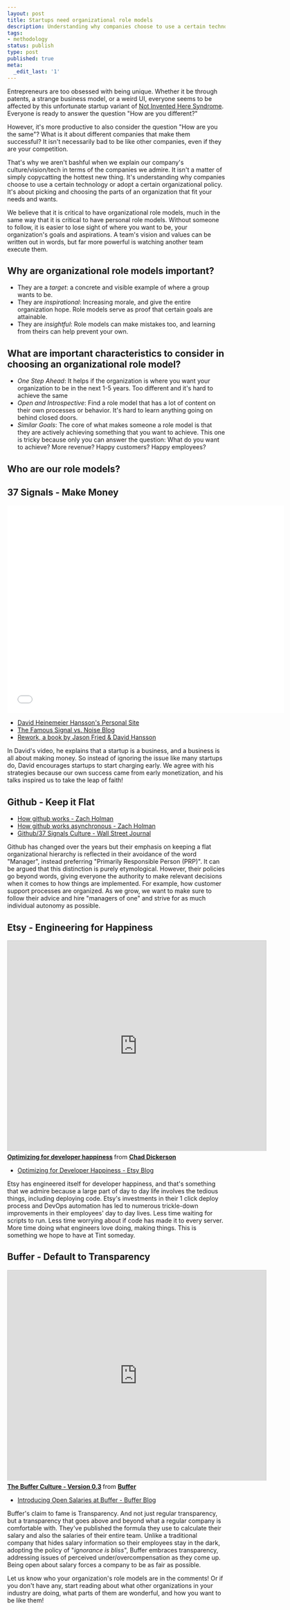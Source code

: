 ```yaml
---
layout: post
title: Startups need organizational role models
description: Understanding why companies choose to use a certain technology or adopt a certain organizational policy.
tags:
- methodology
status: publish
type: post
published: true
meta:
  _edit_last: '1'
---
```


Entrepreneurs are too obsessed with being unique. Whether it be through patents, a strange business model, or a weird UI, everyone seems to be affected by this unfortunate startup variant of [Not Invented Here Syndrome](http://en.wikipedia.org/wiki/Not_invented_here). Everyone is ready to answer the question "How are you different?" 

However, it's more productive to also consider the question "How are you the same"? What is it about different companies that make them successful? It isn't necessarily bad to be like other companies, even if they are your competition.

That's why we aren't bashful when we explain our company's culture/vision/tech in terms of the companies we admire. It isn't a matter of simply copycatting the hottest new thing. It's understanding why companies choose to use a certain technology or adopt a certain organizational policy. It's about picking and choosing the parts of an organization that fit your needs and wants.

We believe that it is critical to have organizational role models, much in the same way that it is critical to have personal role models. Without someone to follow, it is easier to lose sight of where you want to be, your organization's goals and aspirations. A team's vision and values can be written out in words, but far more powerful is watching another team execute them.

## Why are organizational role models important?

* They are a *target*: a concrete and visible example of where a group wants to be.
* They are *inspirational*: Increasing morale, and give the entire organization hope. Role models serve as proof that certain goals are attainable.
* They are *insightful*: Role models can make mistakes too, and learning from theirs can help prevent your own.

## What are important characteristics to consider in choosing an organizational role model?

* *One Step Ahead*: It helps if the organization is where you want your organization to be in the next 1-5 years. Too different and it's hard to achieve the same 
* *Open and Introspective*: Find a role model that has a lot of content on their own processes or behavior. It's hard to learn anything going on behind closed doors.
* *Similar Goals*: The core of what makes someone a role model is that they are actively achieving something that you want to achieve. This one is tricky because only you can answer the question: What do you want to achieve? More revenue? Happy customers? Happy employees?

## Who are our role models?

## 37 Signals - Make Money

<iframe width="640" height="480" src="//www.youtube.com/embed/0CDXJ6bMkMY?rel=0" frameborder="0" allowfullscreen></iframe>

- [David Heinemeier Hansson's Personal Site](http://david.heinemeierhansson.com/)
- [The Famous Signal vs. Noise Blog](http://37signals.com/svn)
- [Rework, a book by Jason Fried & David Hansson](http://37signals.com/rework/)

In David's video, he explains that a startup is a business, and a business is all about making money. So instead of ignoring the issue like many startups do, David encourages startups to start charging early. We agree with his strategies because our own success came from early monetization, and his talks inspired us to take the leap of faith!

## Github - Keep it Flat

<script async class="speakerdeck-embed" data-id="3b9d21b02f83013193f63a251344e3e5" data-ratio="1.77777777777778" src="//speakerdeck.com/assets/embed.js"></script>

- [How github works - Zach Holman](http://zachholman.com/posts/how-github-works/)
- [How github works asynchronous - Zach Holman](http://zachholman.com/posts/how-github-works-asynchronous/)
- [Github/37 Signals Culture - Wall Street Journal](http://online.wsj.com/news/articles/SB10001424127887323420604578652051466314748)

Github has changed over the years but their emphasis on keeping a flat organizational hierarchy is reflected in their avoidance of the word "Manager", instead preferring "Primarily Responsible Person (PRP)". It can be argued that this distinction is purely etymological. However, their policies go beyond words, giving everyone the authority to make relevant decisions when it comes to how things are implemented. For example, how customer support processes are organized. As we grow, we want to make sure to follow their advice and hire "managers of one" and strive for as much individual autonomy as possible.


## Etsy - Engineering for Happiness

<iframe src="http://www.slideshare.net/slideshow/embed_code/8052220" width="597" height="486" frameborder="0" marginwidth="0" marginheight="0" scrolling="no" style="border:1px solid #CCC;border-width:1px 1px 0;margin-bottom:5px" allowfullscreen> </iframe> <div style="margin-bottom:5px"> <strong> <a href="https://www.slideshare.net/chaddickerson/optimizing-for-developer-happiness" title="Optimizing for developer happiness" target="_blank">Optimizing for developer happiness</a> </strong> from <strong><a href="http://www.slideshare.net/chaddickerson" target="_blank">Chad Dickerson</a></strong> </div>

- [Optimizing for Developer Happiness - Etsy Blog](http://codeascraft.com/2011/06/06/optimizing-for-developer-happiness/)

Etsy has engineered itself for developer happiness, and that's something that we admire because a large part of day to day life involves the tedious things, including deploying code. Etsy's investments in their 1 click deploy process and DevOps automation has led to numerous trickle-down improvements in their employees' day to day lives. Less time waiting for scripts to run. Less time worrying about if code has made it to every server. More time doing what engineers love doing, making things. This is something we hope to have at Tint someday.

## Buffer - Default to Transparency

<iframe src="http://www.slideshare.net/slideshow/embed_code/24656081?rel=0" width="597" height="486" frameborder="0" marginwidth="0" marginheight="0" scrolling="no" style="border:1px solid #CCC;border-width:1px 1px 0;margin-bottom:5px" allowfullscreen> </iframe> <div style="margin-bottom:5px"> <strong> <a href="https://www.slideshare.net/Bufferapp/buffer-culture-03" title="The Buffer Culture - Version 0.3" target="_blank">The Buffer Culture - Version 0.3</a> </strong> from <strong><a href="http://www.slideshare.net/Bufferapp" target="_blank">Buffer </a></strong> </div>

- [Introducing Open Salaries at Buffer - Buffer Blog](http://open.bufferapp.com/introducing-open-salaries-at-buffer-including-our-transparent-formula-and-all-individual-salaries/)

Buffer's claim to fame is Transparency. And not just regular transparency, but a transparency that goes above and beyond what a regular company is comfortable with. They've published the formula they use to calculate their salary and also the salaries of their entire team. Unlike a traditional company that hides salary information so their employees stay in the dark, adopting the policy of "_ignorance is bliss_", Buffer embraces transparency, addressing issues of perceived under/overcompensation as they come up. Being open about salary forces a company to be as fair as possible.

Let us know who your organization's role models are in the comments! Or if you don't have any, start reading about what other organizations in your industry are doing, what parts of them are wonderful, and how you want to be like them!
